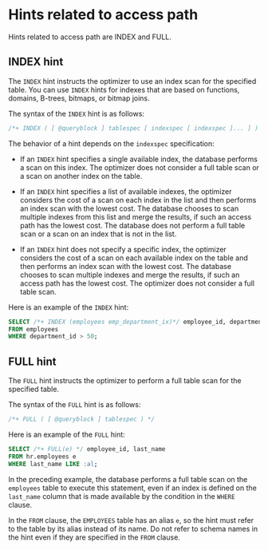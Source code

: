 # Hints related to access path

Hints related to access path are INDEX and FULL.

## INDEX hint

The `INDEX` hint instructs the optimizer to use an index scan for the specified table. You can use `INDEX` hints for indexes that are based on functions, domains, B-trees, bitmaps, or bitmap joins.

The syntax of the `INDEX` hint is as follows:

```sql
/*+ INDEX ( [ @queryblock ] tablespec [ indexspec [ indexspec ]... ] ) */
```

The behavior of a hint depends on the `indexspec` specification:

* If an `INDEX` hint specifies a single available index, the database performs a scan on this index. The optimizer does not consider a full table scan or a scan on another index on the table.

* If an `INDEX` hint specifies a list of available indexes, the optimizer considers the cost of a scan on each index in the list and then performs an index scan with the lowest cost. The database chooses to scan multiple indexes from this list and merge the results, if such an access path has the lowest cost. The database does not perform a full table scan or a scan on an index that is not in the list.

* If an `INDEX` hint does not specify a specific index, the optimizer considers the cost of a scan on each available index on the table and then performs an index scan with the lowest cost. The database chooses to scan multiple indexes and merge the results, if such an access path has the lowest cost. The optimizer does not consider a full table scan.

Here is an example of the `INDEX` hint:

```sql
SELECT /*+ INDEX (employees emp_department_ix)*/ employee_id, department_id
FROM employees
WHERE department_id > 50;
```

## FULL hint

The `FULL` hint instructs the optimizer to perform a full table scan for the specified table.

The syntax of the `FULL` hint is as follows:

```sql
/*+ FULL ( [ @queryblock ] tablespec ) */
```

Here is an example of the `FULL` hint:

```sql
SELECT /*+ FULL(e) */ employee_id, last_name
FROM hr.employees e
WHERE last_name LIKE :al;
```

In the preceding example, the database performs a full table scan on the `employees` table to execute this statement, even if an index is defined on the `last_name` column that is made available by the condition in the `WHERE` clause.

In the `FROM` clause, the `EMPLOYEES` table has an alias `e`, so the hint must refer to the table by its alias instead of its name. Do not refer to schema names in the hint even if they are specified in the `FROM` clause.
